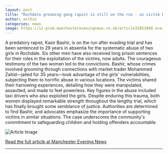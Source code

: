```yaml
---
layout: post
title: "Rochdale grooming gang rapist is still on the run - as victim brands him a 'coward'"
author: archie
categories: news
image: https://i2-prod.manchestereveningnews.co.uk/article31853868.ece/ALTERNATES/s1200/0_JSR_MEN_130625bash_01JPG.jpg
---
```

A predatory rapist, Kasir Bashir, is on the run after evading trial and has been sentenced to 29 years in absentia for the systematic abuse of two girls in Rochdale. Six other men have also received long prison sentences for their roles in the exploitation of the victims, now adults. The courageous testimony of the two women led to the convictions. Bashir, whose crimes involved grooming through connections with market trader Mohammed Zahid—jailed for 35 years—took advantage of the girls' vulnerabilities, subjecting them to horrific abuse in various locations. The victims shared their harrowing experiences, detailing how they were manipulated, assaulted, and made to feel powerless. Key figures in the abuse included taxi drivers who also exploited the girls. Despite enduring this trauma, both women displayed remarkable strength throughout the lengthy trial, which has finally brought some semblance of justice. Authorities are determined to find Bashir, and advocates emphasize the importance of supporting victims in similar situations. The case underscores the community's commitment to safeguarding children and holding offenders accountable.

![Article Image](https://i2-prod.manchestereveningnews.co.uk/article31853868.ece/ALTERNATES/s1200/0_JSR_MEN_130625bash_01JPG.jpg)

[Read the full article at Manchester Evening News](https://www.manchestereveningnews.co.uk/news/greater-manchester-news/rochdale-grooming-gang-rapist-still-32590509)

---
